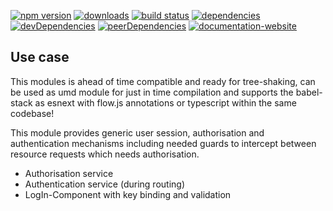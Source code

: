 <!-- #!/usr/bin/env markdown
-*- coding: utf-8 -*- -->

<!-- region header

Copyright Torben Sickert 16.12.2012

License
-------

This library written by Torben Sickert stand under a creative commons naming
3.0 unported license. see http://creativecommons.org/licenses/by/3.0/deed.de

endregion -->

[![npm version](https://badge.fury.io/js/angular-user.svg)](https://www.npmjs.com/package/angular-user)
[![downloads](https://img.shields.io/npm/dy/angular-user.svg)](https://www.npmjs.com/package/angular-user)
[![build status](https://travis-ci.org/thaibault/angularUser.svg?branch=master)](https://travis-ci.org/thaibault/angularUser)
[![dependencies](https://img.shields.io/david/thaibault/angular-user.svg)](https://david-dm.org/thaibault/angular-user)
[![devDependencies](https://img.shields.io/david/dev/thaibault/angular-user.svg)](https://david-dm.org/thaibault/angular-user?type=dev)
[![peerDependencies](https://img.shields.io/david/peer/thaibault/angular-user.svg)](https://david-dm.org/thaibault/angular-user?type=peer)
[![documentation-website](https://img.shields.io/website-up-down-green-red/http/torben.website/angularUser.svg?label=documentation-website)](http://torben.website/angularUser)

Use case
--------

This modules is ahead of time compatible and ready for tree-shaking, can be
used as umd module for just in time compilation and supports the babel-stack
as esnext with flow.js annotations or typescript within the same codebase!

This module provides generic user session, authorisation and authentication
mechanisms including needed guards to intercept between resource requests which
needs authorisation.

- Authorisation service
- Authentication service (during routing)
- LogIn-Component with key binding and validation

<!-- region vim modline
vim: set tabstop=4 shiftwidth=4 expandtab:
vim: foldmethod=marker foldmarker=region,endregion:
endregion -->
